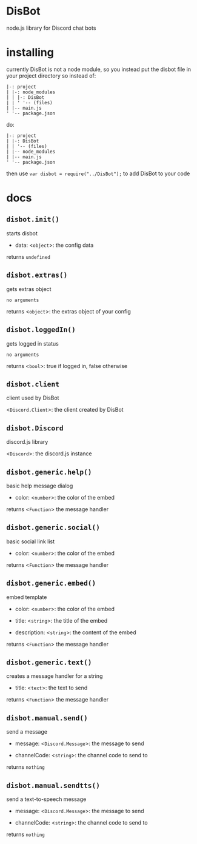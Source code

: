 # DisBot
node.js library for Discord chat bots

# installing
currently DisBot is not a node module, so you instead put the disbot file in your project directory
so instead of:
```
|-: project
| |-: node_modules
| | |-: DisBot
| | ' '-- (files)
| |-- main.js
' '-- package.json
```
do:
```
|-: project
| |-: DisBot
| | '-- (files)
| |-- node_modules
| |-- main.js
' '-- package.json
```

then use `var disbot = require("../DisBot");` to add DisBot to your code

# docs

## `disbot.init()`
starts disbot

- data: <`object`>: the config data

returns `undefined`

## `disbot.extras()`
gets extras object

`no arguments`

returns <`object`>: the extras object of your config

## `disbot.loggedIn()`
gets logged in status

`no arguments`

returns <`bool`>: true if logged in, false otherwise

## `disbot.client`
client used by DisBot

<`Discord.Client`>: the client created by DisBot

## `disbot.Discord`
discord.js library

<`Discord`>: the discord.js instance

## `disbot.generic.help()`
basic help message dialog

- color: <`number`>: the color of the embed

returns <`Function`> the message handler

## `disbot.generic.social()`
basic social link list

- color: <`number`>: the color of the embed

returns <`Function`> the message handler

## `disbot.generic.embed()`
embed template

- color: <`number`>: the color of the embed

- title: <`string`>: the title of the embed

- description: <`string`>: the content of the embed

returns <`Function`> the message handler

## `disbot.generic.text()`
creates a message handler for a string

- title: <`text`>: the text to send

returns <`Function`> the message handler

## `disbot.manual.send()`
send a message

- message: <`Discord.Message`>: the message to send

- channelCode: <`string`>: the channel code to send to

returns `nothing`

## `disbot.manual.sendtts()`
send a text-to-speech message

- message: <`Discord.Message`>: the message to send

- channelCode: <`string`>: the channel code to send to

returns `nothing`
